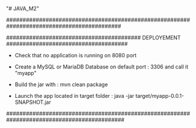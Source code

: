 "# JAVA_M2" 


###########################################################################################

######################################### DEPLOYEMENT #####################################

- Check that no application is running on 8080 port 

- Create a MySQL or MariaDB Database on default port : 3306 and call it "myapp"

- Build the jar with : mvn clean package

- Launch the app located in target folder : java -jar target/myapp-0.0.1-SNAPSHOT.jar

############################################################################################